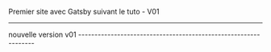 Premier site avec Gatsby suivant le tuto - V01

----------------------------------------------------------------

nouvelle version v01 ----------------------------------------------------------------